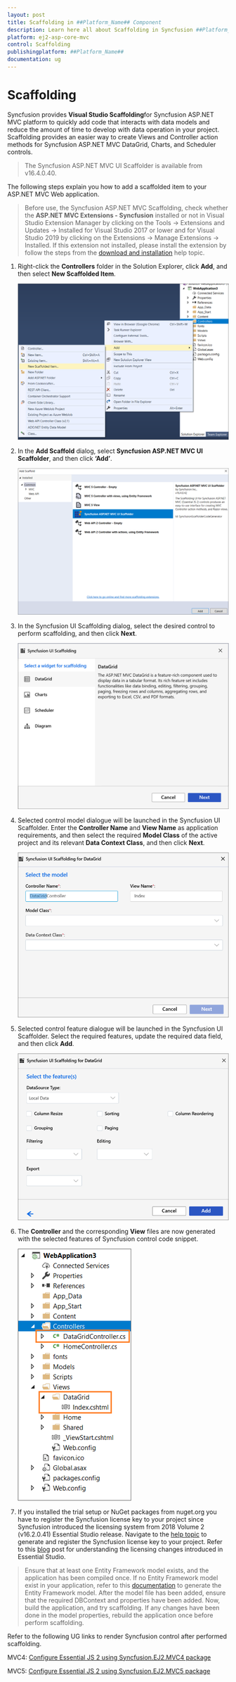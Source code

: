 ```yaml
---
layout: post
title: Scaffolding in ##Platform_Name## Component
description: Learn here all about Scaffolding in Syncfusion ##Platform_Name## component and more.
platform: ej2-asp-core-mvc
control: Scaffolding
publishingplatform: ##Platform_Name##
documentation: ug
---
```


# Scaffolding

Syncfusion provides **Visual Studio Scaffolding**for Syncfusion ASP.NET MVC platform to quickly add code that interacts with data models and reduce the amount of time to develop with data operation in your project. Scaffolding provides an easier way to create Views and Controller action methods for Syncfusion ASP.NET MVC DataGrid, Charts, and Scheduler controls.

> The Syncfusion ASP.NET MVC UI Scaffolder is available from v16.4.0.40.

The following steps explain you how to add a scaffolded item to your ASP.NET MVC Web application.

> Before use, the Syncfusion ASP.NET MVC Scaffolding, check whether the **ASP.NET MVC Extensions - Syncfusion** installed or not in Visual Studio Extension Manager by clicking on the Tools -> Extensions and Updates -> Installed for Visual Studio 2017 or lower and for Visual Studio 2019 by clicking on the Extensions -> Manage Extensions -> Installed. If this extension not installed, please install the extension by follow the steps from the [download and installation](https://ej2.syncfusion.com/aspnetmvc/documentation/visual-studio-integration/VS2019-Extensions/download-and-installation/) help topic.

1. Right-click the **Controllers** folder in the Solution Explorer, click **Add**, and then select **New Scaffolded Item**.

    ![scaffolding item](../images/scaffold-item.png)

2. In the **Add Scaffold** dialog, select **Syncfusion ASP.NET MVC UI Scaffolder**, and then click **‘Add’**.

    ![syncfusion aspnetmvc ui scaffolder](../images/mvc-ui-scaffolder.png)

3. In the Syncfusion UI Scaffolding dialog, select the desired control to perform scaffolding, and then click **Next**.

    ![syncfusion ui scaffolding](../images/syncfusion-ui-scaffolding.png)

4. Selected control model dialogue will be launched in the Syncfusion UI Scaffolder. Enter the **Controller Name** and **View Name** as application requirements, and then select the required **Model Class** of the active project and its relevant **Data Context Class**, and then click **Next**.

    ![syncfusion ui scaffolding for datagrid](../images/ui-scaffolding-datagrid.png)

5. Selected control feature dialogue will be launched in the Syncfusion UI Scaffolder. Select the required features, update the required data field, and then click **Add**.

    ![syncfusion scaffolding add button](../images/scaffolding-add-button.png)

6. The **Controller** and the corresponding **View** files are now generated with the selected features of Syncfusion control code snippet.

    ![controllers](../images/controllers-view.png)

7. If you installed the trial setup or NuGet packages from nuget.org you have to register the Syncfusion license key to your project since Syncfusion introduced the licensing system from 2018 Volume 2 (v16.2.0.41) Essential Studio release. Navigate to the [help topic](https://help.syncfusion.com/common/essential-studio/licensing/license-key#how-to-generate-syncfusion-license-key) to generate and register the Syncfusion license key to your project. Refer to this [blog](https://blog.syncfusion.com/post/Whats-New-in-2018-Volume-2-Licensing-Changes-in-the-1620x-Version-of-Essential-Studio.aspx?_ga=2.11237684.1233358434.1587355730-230058891.1567654773) post for understanding the licensing changes introduced in Essential Studio.

> Ensure that at least one Entity Framework model exists, and the application has been compiled once. If no Entity Framework model exist in your application, refer to this [documentation](https://docs.microsoft.com/en-us/aspnet/mvc/overview/getting-started/database-first-development/creating-the-web-application#generate-the-models) to generate the Entity Framework model. After the model file has been added, ensure that the required DBContext and properties have been added. Now, build the application, and try scaffolding. If any changes have been done in the model properties, rebuild the application once before perform scaffolding.

Refer to the following UG links to render Syncfusion control after performed scaffolding.

MVC4: [Configure Essential JS 2 using Syncfusion.EJ2.MVC4 package](https://ej2.syncfusion.com/aspnetmvc/documentation/getting-started/visual-studio-2017/#configure-essential-js-2-in-the-application-1)

MVC5: [Configure Essential JS 2 using Syncfusion.EJ2.MVC5 package](https://ej2.syncfusion.com/aspnetmvc/documentation/getting-started/visual-studio-2017/#configure-essential-js-2-in-the-application)
